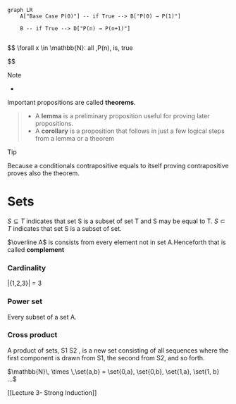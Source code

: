 
```mermaid
graph LR
    A["Base Case P(0)"] -- if True --> B["P(0) → P(1)"]
    
    B -- if True --> D["P(n) → P(n+1)"]
   

```

$$
\forall x \in \mathbb{N}: all \,P(n)\, is\, true

$$

> [!Note]
>  - 
Important propositions are called **theorems**.
>  - A **lemma** is a preliminary proposition useful for proving later propositions.
>  - A **corollary** is a proposition that follows in just a few logical steps from a lemma or a theorem

> [!tip]
> Because a conditionals contrapositive equals to itself proving contrapositive proves also the theorem.
# Sets

$S \subseteq T$ indicates that set S is a subset of set T and S may be equal to T.
$S \subset T$ indicates that set S is a subset of set.

$\overline A$ is consists from every element not in set A.Henceforth that is called **complement**
### Cardinality

|{1,2,3}| = 3
### Power set

Every subset of a set A.
### Cross product

A product of sets, S1 S2 , is a new set consisting of all sequences where the first component is drawn from S1, the second from S2, and so forth.

$\mathbb{N}\, \times \,\set{a,b} = \set{0,a}, \set{0,b}, \set{1,a}, \set{1, b} ...$

[[Lecture 3- Strong Induction]]